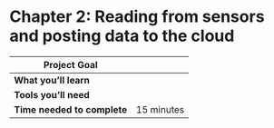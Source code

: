 # Chapter 2: Reading from sensors and posting data to the cloud

| **Project Goal**            |            |
| --------------------------- | ---------- |
| **What you’ll learn**       |            |
| **Tools you’ll need**       |            |
| **Time needed to complete** | 15 minutes |
